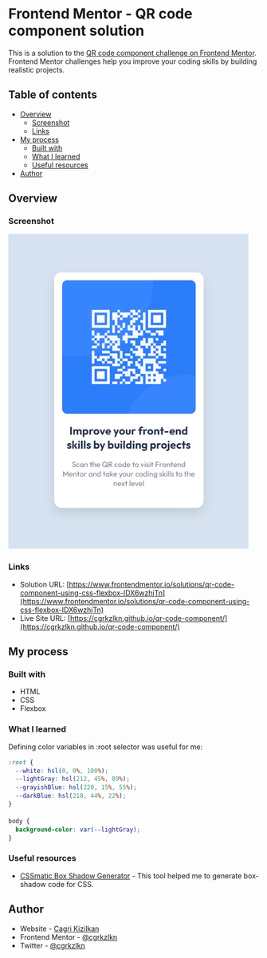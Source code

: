 # Frontend Mentor - QR code component solution

This is a solution to the [QR code component challenge on Frontend Mentor](https://www.frontendmentor.io/challenges/qr-code-component-iux_sIO_H). Frontend Mentor challenges help you improve your coding skills by building realistic projects.

## Table of contents

- [Overview](#overview)
  - [Screenshot](#screenshot)
  - [Links](#links)
- [My process](#my-process)
  - [Built with](#built-with)
  - [What I learned](#what-i-learned)
  - [Useful resources](#useful-resources)
- [Author](#author)

## Overview

### Screenshot

![](./images/screenshot.jpg)

### Links

- Solution URL: [https://www.frontendmentor.io/solutions/qr-code-component-using-css-flexbox-IDX6wzhjTn](https://www.frontendmentor.io/solutions/qr-code-component-using-css-flexbox-IDX6wzhjTn)
- Live Site URL: [https://cgrkzlkn.github.io/qr-code-component/](https://cgrkzlkn.github.io/qr-code-component/)

## My process

### Built with

- HTML
- CSS
- Flexbox

### What I learned

Defining color variables in :root selector was useful for me:

```css
:root {
  --white: hsl(0, 0%, 100%);
  --lightGray: hsl(212, 45%, 89%);
  --grayishBlue: hsl(220, 15%, 55%);
  --darkBlue: hsl(218, 44%, 22%);
}

body {
  background-color: var(--lightGray);
}
```

### Useful resources

- [CSSmatic Box Shadow Generator](https://www.cssmatic.com/box-shadow) - This tool helped me to generate box-shadow code for CSS.

## Author

- Website - [Cagri Kizilkan](https://cagrikizilkan.com)
- Frontend Mentor - [@cgrkzlkn](https://www.frontendmentor.io/profile/cgrkzlkn)
- Twitter - [@cgrkzlkn](https://www.twitter.com/cgrkzlkn)
